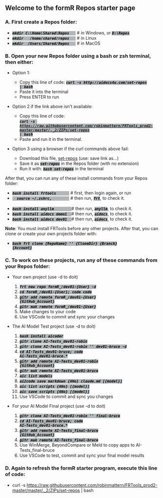 <style> code { font-weight:bold; font-style: italic; background-color:rgb(178, 182, 184); color: black; }</style>

## Welcome to the formR Repos starter page
 
### A. First create a Repos folder: 
- <code>mkdir           C:\Home\Shared\Repos &nbsp; </code> # in Windows, or <code>D:\Repos</code>
- <code>mkdir &nbsp;&nbsp;/home/shared/repos &nbsp; </code> # in Linux
- <code>mkdir      &nbsp;/Users/Shared/Repos &nbsp; </code> # in MacOS

### B. Open your new Repos folder using a bash or zsh terminal, then either:

   - Option 1: 

      - Copy this line of code: <code>curl -s http&#58;//aidocs4u.com/set-repos | bash</code>
      - Paste it into the terminal 
      - Press ENTER to run        
       
   - Option 2 if the link above isn't available:

      - Copy this line of code:   
        <code>curl -s https://raw.githubusercontent.com/robinmattern/FRTools_prod2-master/master/._2/ZIPs/set-repos | bash</code>
      - Paste and run it in the terminal.  
              
   - Option 3 using a browser if the curl commands above fail:  

      - Download this file, <a href="https://raw.githubusercontent.com/robinmattern/FRTools_prod2-master/master/._2/ZIPs/set-repos">set-repos</a> (use: save link as...) 
      - Save it as <code>set-repos</code> in the Repos folder (with no extension)  
      - Run it with: <code>bash set-repos</code> in the terminal      

 After that, you can run any of these install commands from your Repos folder:    

- <code>bash install frtools &nbsp; &nbsp; &nbsp;</code> # first, then login again, or run</code>   
- <code>&nbsp; source ~/.zshrc, &nbsp; &nbsp; &nbsp; &nbsp;</code> # then run, <code>frt</code>, to check it.</code>       
    &nbsp;    
- <code>bash install anyllm &nbsp; &nbsp; &nbsp; &nbsp;</code># then run, <code>anyllm</code>, to check it.</code>     
- <code>bash install aidocs demo1 &nbsp;</code># then run, <code>aidocs</code>, to check it.</code>    
- <code>bash install aidocs dev01 &nbsp;</code># then run, <code>aidocs</code>, to check it.</code>    

**Note**: You must install FRTools before any other projects.  After that,
  you can clone or create your own projects folder with:
     
   - <code>bash frt clone {RepoName} '' {CloneDir} {Branch} {Account}</code>   
 
### C. To work on these projects, run any of these commands from your Repos folder:       

   - Your own project  (use -d to doit)  

      1. <code>frt new repo formR_/dev01-{User} -d</code>   
      2. <code>cd formR_/dev01-{User}; code *code*</code>   
      3. <code>gitr add remote formR_/dev01-{User} {GitHub_Account}</code>   
      4. <code>gitr mak remote formR_/dev01-{User}</code>   
      5. Make changes to your code   
      6. Use VSCode to commit and sync your changes   
 
   - The AI Model Test project  (use -d to doit)

      1. <code>bash install aicoder</code>
      2. <code>gitr clone AI-Tests_dev01-robin</code>   
      3. <code>gitr clone AI-Tests_dev01-robin  '' dev01-bruce -d</code>   
      4. <code>cd AI-Tests_dev01-bruce; code Ai-Tests_dev01-bruce.*</code>   
      5. <code>gitr add remote AI-Tests_dev01-robin {GitHub_Account}</code>   
      6. <code>gitr mak remote AI-Tests_dev01-bruce</code>   
      7. <code>aic list models</code>   
      8. <code>ai2code save markdown {ANo} claude.md [{model}]</code>   
      9. <code>aic list scripts {ANo} [{model}]</code>   
     10. <code>aic save scripts {ANo} [{model}]</code>   
     11. Use VSCode to commit and sync you changes   

   - For your AI Model Final project  (use -d to doit)
      
      1. <code>gitr clone AI-Tests_dev01-robin '' final-bruce</code>
      2. <code>cd AI-Tests_dev01-bruce; code AI-Tests_dev01-bruce.*</code>
      3. <code>gitr add remote AI-Tests_final-bruce {GitHub_Account}</code>
      4. <code>gitr mak remote AI-Tests_final-bruce</code>
      5. Use WinMerge, BeyondCompare or Meld to copy apps to AI-Tests_final-bruce
      6. Use VSCode to test, commit and sync your final model results

### D. Again to refresh the formR starter program, execute this line of code: 

 - curl -s https://raw.githubusercontent.com/robinmattern/FRTools_prod2-master/master/._2/ZIPs/set-repos | bash

